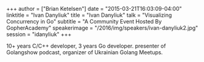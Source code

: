 +++
author = ["Brian Ketelsen"]
date = "2015-03-21T16:03:09-04:00"
linktitle = "Ivan Danyliuk"
title = "Ivan Danyliuk"
talk = "Visualizing Concurrency in Go"
subtitle = "A Community Event Hosted By GopherAcademy"
speakerimage = "/2016/img/speakers/ivan-danyliuk2.jpg"
session = "idanyliuk"
+++

10+ years C/C++ developer, 3 years Go developer. presenter of Golangshow podcast, organizer of Ukrainian Golang Meetups.
